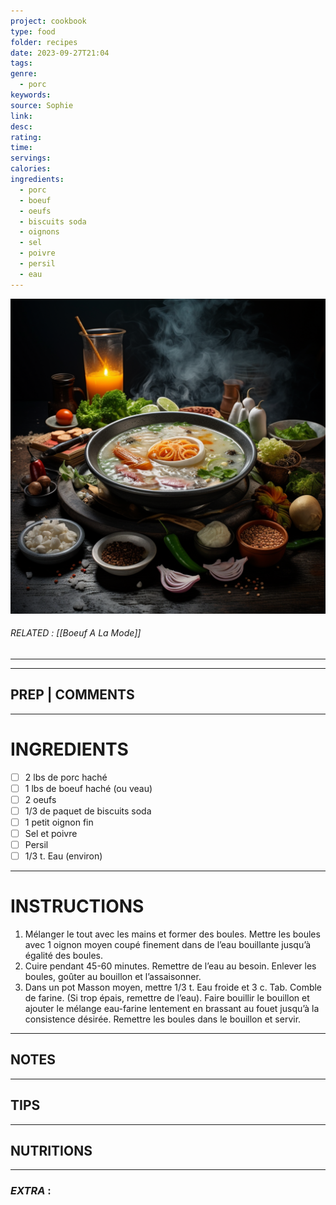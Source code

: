 ```yaml
---
project: cookbook
type: food
folder: recipes
date: 2023-09-27T21:04
tags: 
genre:
  - porc
keywords: 
source: Sophie
link: 
desc: 
rating: 
time: 
servings: 
calories: 
ingredients:
  - porc
  - boeuf
  - oeufs
  - biscuits soda
  - oignons
  - sel
  - poivre
  - persil
  - eau
---
```


![IMAGE](_default.png)

###### *RELATED* : [[Boeuf A La Mode]]
---


---
## PREP | COMMENTS



---
# INGREDIENTS

- [ ] 2 lbs de porc haché
- [ ] 1 lbs de boeuf haché (ou veau) 
- [ ] 2 oeufs
- [ ] 1/3 de paquet de biscuits soda
- [ ] 1 petit oignon fin
- [ ] Sel et poivre
- [ ] Persil
- [ ] 1/3 t. Eau (environ)

---
# INSTRUCTIONS

1. Mélanger le tout avec les mains et former des boules. Mettre les boules avec 1 oignon moyen coupé finement dans de l’eau bouillante jusqu’à égalité des boules. 
2. Cuire pendant 45-60 minutes. Remettre de l’eau au besoin. Enlever les boules, goûter au bouillon et l’assaisonner. 
3. Dans un pot Masson moyen, mettre 1/3 t. Eau froide et 3 c. Tab. Comble de farine. (Si trop épais, remettre de l’eau). Faire bouillir le bouillon et ajouter le mélange eau-farine lentement en brassant au fouet jusqu’à la consistence désirée. Remettre les boules dans le bouillon et servir.

---
## NOTES



---
## TIPS



---
## NUTRITIONS



---
### *EXTRA* :



